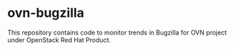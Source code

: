 # ovn-bugzilla

This repository contains code to monitor trends in Bugzilla for OVN project under OpenStack Red Hat Product.
